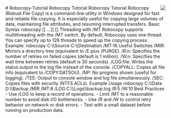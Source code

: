 <img align="right" src="https://visitor-badge.laobi.icu/badge?page_id=noetovar5.Robocopy-Tutorial"/>
# Robocopy-Tutorial
Robocopy Tutorial
Robocopy Tutorial
Robocopy (Robust File Copy) is a command-line utility in Windows designed for fast and reliable file copying. It is especially useful for copying large volumes of data, maintaining file attributes, and resuming interrupted transfers.
Basic Syntax
robocopy <Source> <Destination> [<File>[ ...]] [<Options>]
Threading with /MT
Robocopy supports multithreading with the /MT switch. By default, Robocopy uses one thread. You can specify up to 128 threads to speed up the copying process. Example:
robocopy C:\\Source C:\\Destination /MT:16
Useful Switches
/MIR: Mirrors a directory tree (equivalent to /E plus /PURGE).
/R:n: Specifies the number of retries on failed copies (default is 1 million).
/W:n: Specifies the wait time between retries (default is 30 seconds).
/LOG:file: Writes the status output to the log file instead of the console.
/COPYALL: Copies all file info (equivalent to /COPY:DATSOU).
/NP: No progress shown (useful for logging).
/TEE: Output to console window and log file simultaneously.
/SEC: Copies files with security (NTFS ACLs).
Example Usage
robocopy C:\\Data D:\\Backup /MIR /MT:8 /LOG:C:\\Logs\\backup.log /R:5 /W:10
Best Practices
- Use /LOG to keep a record of operations.
- Limit /MT to a reasonable number to avoid disk I/O bottlenecks.
- Use /R and /W to control retry behavior on network or disk errors.
- Test with a small dataset before running on production data.
